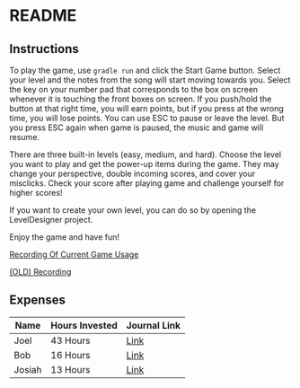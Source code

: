 # README

## Instructions

To play the game, use `gradle run` and click the Start Game button. Select your level and the notes from the song will start moving towards you. Select the key on your number pad that corresponds to the box on screen whenever it is touching the front boxes on screen. If you push/hold the button at that right time, you will earn points, but if you press at the wrong time, you will lose points. You can use ESC to pause or leave the level. But you press ESC again when game is paused, the music and game will resume.

There are three built-in levels (easy, medium, and hard). Choose the level you want to play and get the power-up items during the game. They may change your perspective, double incoming scores, and cover your misclicks. Check your score after playing game and challenge yourself for higher scores!

If you want to create your own level, you can do so by opening the LevelDesigner project.

Enjoy the game and have fun!

[Recording Of Current Game Usage](https://youtube.com/shorts/Jv71jy1Zh90?feature=share)

[(OLD) Recording](https://youtube.com/shorts/U7NXipNS8NY?feature=share)

## Expenses

| Name | Hours Invested | Journal Link |
| ------ | ------ | ------ |
| Joel | 43 Hours | [Link](https://github.com/bjucps209/group-project-the-fxers/wiki/Joel's-Journal) |
| Bob | 16 Hours | [Link](https://github.com/bjucps209/group-project-the-fxers/wiki/Bob%27s-journal) |
| Josiah | 13 Hours | [Link](https://github.com/bjucps209/group-project-the-fxers/wiki/Josiah's-Journal)
